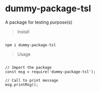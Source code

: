 # dummy-package-tsl
A package for testing purpose(s)

> Install

```

npm i dummy-package-tsl

```

> Usage

```node

// Import the package
const msg = require('dummy-package-tsl');

// Call to print message
msg.printMsg();

```
